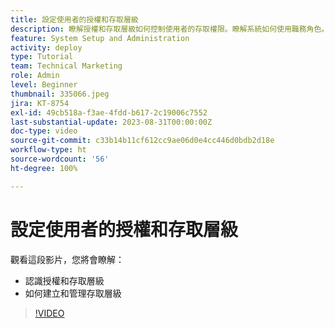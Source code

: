 ```yaml
---
title: 設定使用者的授權和存取層級
description: 瞭解授權和存取層級如何控制使用者的存取權限。瞭解系統如何使用職務角色。
feature: System Setup and Administration
activity: deploy
type: Tutorial
team: Technical Marketing
role: Admin
level: Beginner
thumbnail: 335066.jpeg
jira: KT-8754
exl-id: 49cb518a-f3ae-4fdd-b617-2c19006c7552
last-substantial-update: 2023-08-31T00:00:00Z
doc-type: video
source-git-commit: c33b14b11cf612cc9ae06d0e4cc446d0bdb2d18e
workflow-type: ht
source-wordcount: '56'
ht-degree: 100%

---
```


# 設定使用者的授權和存取層級

觀看這段影片，您將會瞭解：

* 認識授權和存取層級
* 如何建立和管理存取層級

>[!VIDEO](https://video.tv.adobe.com/v/335066/?quality=12&learn=on)
